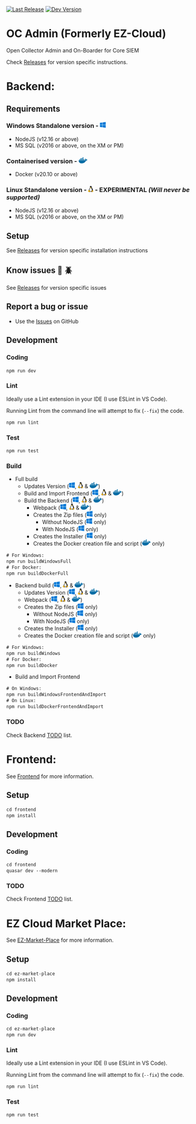 [![Last Release](https://badgen.net/badge/release/v1.1/green)](https://github.com/logrhythm/EZ-Cloud/releases)
[![Dev Version](https://badgen.net/badge/dev/v1.1/orange)](https://github.com/logrhythm/EZ-Cloud/tree/v1.1)

# OC Admin (Formerly EZ-Cloud)
Open Collector Admin and On-Boarder for Core SIEM

Check [Releases](https://github.com/logrhythm/EZ-Cloud/releases) for version specific instructions.

# Backend:

## Requirements
### Windows Standalone version - ![Windows](/medias/Windows_logo_16x16.png "Windows")
- NodeJS (v12.16 or above)
- MS SQL (v2016 or above, on the XM or PM)

### Containerised version - ![Docker](/medias/Docker_logo_23x16.png "Docker")
- Docker (v20.10 or above)

### Linux Standalone version - ![Linux](/medias/Linux_logo_14x16.png "Linux") - **EXPERIMENTAL** _(Will never be supported)_
- NodeJS (v12.16 or above)
- MS SQL (v2016 or above, on the XM or PM)

## Setup
See [Releases](https://github.com/logrhythm/EZ-Cloud/releases) for version specific installation instructions

## Know issues :bug: :beetle:
See [Releases](https://github.com/logrhythm/EZ-Cloud/releases) for version specific issues

## Report a bug or issue
- Use the [Issues](https://github.com/logrhythm/EZ-Cloud/issues) on GitHub

## Development

### Coding

```
npm run dev
```

### Lint

Ideally use a Lint extension in your IDE (I use ESLint in VS Code).

Running Lint from the command line will attempt to fix (`--fix`) the code.
```
npm run lint
```

### Test

```
npm run test
```

### Build
- Full build
  - Updates Version (![Windows](/medias/Windows_logo_16x16.png "Windows"), ![Linux](/medias/Linux_logo_14x16.png "Linux") & ![Docker](/medias/Docker_logo_23x16.png "Docker"))
  - Build and Import Frontend (![Windows](/medias/Windows_logo_16x16.png "Windows"), ![Linux](/medias/Linux_logo_14x16.png "Linux") & ![Docker](/medias/Docker_logo_23x16.png "Docker"))
  - Build the Backend (![Windows](/medias/Windows_logo_16x16.png "Windows"), ![Linux](/medias/Linux_logo_14x16.png "Linux") & ![Docker](/medias/Docker_logo_23x16.png "Docker"))
    - Webpack (![Windows](/medias/Windows_logo_16x16.png "Windows"), ![Linux](/medias/Linux_logo_14x16.png "Linux") & ![Docker](/medias/Docker_logo_23x16.png "Docker"))
    - Creates the Zip files (![Windows](/medias/Windows_logo_16x16.png "Windows") only)
      - Without NodeJS (![Windows](/medias/Windows_logo_16x16.png "Windows") only)
      - With NodeJS (![Windows](/medias/Windows_logo_16x16.png "Windows") only)
    - Creates the Installer (![Windows](/medias/Windows_logo_16x16.png "Windows") only)
    - Creates the Docker creation file and script (![Docker](/medias/Docker_logo_23x16.png "Docker") only)
```
# For Windows:
npm run buildWindowsFull
# For Docker:
npm run buildDockerFull
```

- Backend build (![Windows](/medias/Windows_logo_16x16.png "Windows"), ![Linux](/medias/Linux_logo_14x16.png "Linux") & ![Docker](/medias/Docker_logo_23x16.png "Docker"))
  - Updates Version (![Windows](/medias/Windows_logo_16x16.png "Windows"), ![Linux](/medias/Linux_logo_14x16.png "Linux") & ![Docker](/medias/Docker_logo_23x16.png "Docker"))
  - Webpack (![Windows](/medias/Windows_logo_16x16.png "Windows"), ![Linux](/medias/Linux_logo_14x16.png "Linux") & ![Docker](/medias/Docker_logo_23x16.png "Docker"))
  - Creates the Zip files (![Windows](/medias/Windows_logo_16x16.png "Windows") only)
    - Without NodeJS (![Windows](/medias/Windows_logo_16x16.png "Windows") only)
    - With NodeJS (![Windows](/medias/Windows_logo_16x16.png "Windows") only)
  - Creates the Installer (![Windows](/medias/Windows_logo_16x16.png "Windows") only)
  - Creates the Docker creation file and script (![Docker](/medias/Docker_logo_23x16.png "Docker") only)
```
# For Windows:
npm run buildWindows
# For Docker:
npm run buildDocker
```

- Build and Import Frontend
```
# On Windows:
npm run buildWindowsFrontendAndImport
# On Linux:
npm run buildDockerFrontendAndImport
```

### TODO
Check Backend [TODO](TODO.md) list.

# Frontend:

See [Frontend](frontend/) for more information.

## Setup

```
cd frontend
npm install
```

## Development

### Coding

```
cd frontend
quasar dev --modern
```
### TODO

Check Frontend [TODO](frontend/TODO.md) list.

# EZ Cloud Market Place:

See [EZ-Market-Place](ez-market-place/) for more information.

## Setup

```
cd ez-market-place
npm install
```

## Development

### Coding

```
cd ez-market-place
npm run dev
```

### Lint

Ideally use a Lint extension in your IDE (I use ESLint in VS Code).

Running Lint from the command line will attempt to fix (`--fix`) the code.
```
npm run lint
```

### Test

```
npm run test
```
